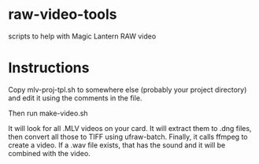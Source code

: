 # raw-video-tools
scripts to help with Magic Lantern RAW video

# Instructions
Copy mlv-proj-tpl.sh to somewhere else (probably your project directory)
and edit it using the comments in the file.

Then run make-video.sh

It will look for all .MLV videos on your card.  It will extract them to .dng files,
then convert all those to TIFF using ufraw-batch. Finally, it calls ffmpeg
to create a video.
If a .wav file exists, that has the sound and it will be combined with the video.
